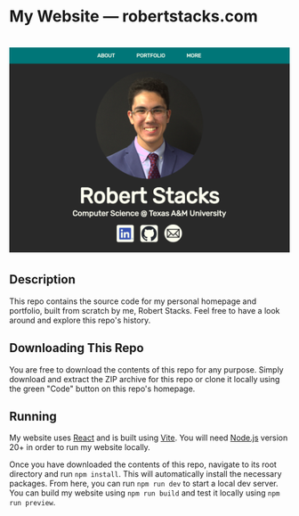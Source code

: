 # My Website — robertstacks.com

# ![site-image](./public/images/site-image-winter25-cropped.png)

## Description
This repo contains the source code for my personal homepage and portfolio, built from scratch by me,
Robert Stacks. Feel free to have a look around and explore this repo's history.

## Downloading This Repo
You are free to download the contents of this repo for any purpose. Simply download and extract the ZIP archive for this repo or clone it locally
using the green "Code" button on this repo's homepage.

## Running
My website uses [React](https://react.dev/) and is built using [Vite](https://vitejs.dev/). You will need [Node.js](https://nodejs.org/en) version 20+ in order to run
my website locally.

Once you have downloaded the contents of this repo, navigate to its root directory and run `npm install`. This will automatically install the necessary packages.
From here, you can run `npm run dev` to start a local dev server. You can build my website using `npm run build` and test it locally using `npm run preview`.
